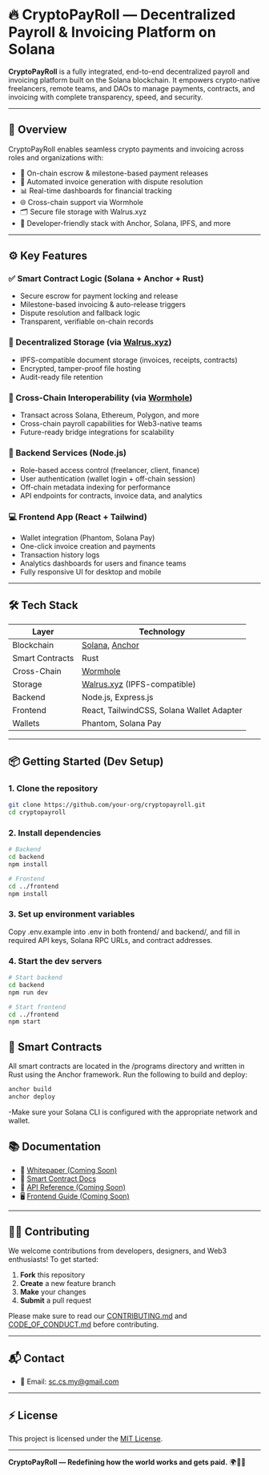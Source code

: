 # 🔥 CryptoPayRoll — Decentralized Payroll & Invoicing Platform on Solana

**CryptoPayRoll** is a fully integrated, end-to-end decentralized payroll and invoicing platform built on the Solana blockchain. It empowers crypto-native freelancers, remote teams, and DAOs to manage payments, contracts, and invoicing with complete transparency, speed, and security.

---

## 🚀 Overview

CryptoPayRoll enables seamless crypto payments and invoicing across roles and organizations with:

- 🔐 On-chain escrow & milestone-based payment releases  
- 📄 Automated invoice generation with dispute resolution  
- 📊 Real-time dashboards for financial tracking  
- 🌐 Cross-chain support via Wormhole  
- 🗂 Secure file storage with Walrus.xyz  
- 🧠 Developer-friendly stack with Anchor, Solana, IPFS, and more

---

## ⚙️ Key Features

### ✅ Smart Contract Logic (Solana + Anchor + Rust)
- Secure escrow for payment locking and release  
- Milestone-based invoicing & auto-release triggers  
- Dispute resolution and fallback logic  
- Transparent, verifiable on-chain records

### 📂 Decentralized Storage (via [Walrus.xyz](https://walrus.xyz))
- IPFS-compatible document storage (invoices, receipts, contracts)  
- Encrypted, tamper-proof file hosting  
- Audit-ready file retention

### 🔁 Cross-Chain Interoperability (via [Wormhole](https://wormhole.com))
- Transact across Solana, Ethereum, Polygon, and more  
- Cross-chain payroll capabilities for Web3-native teams  
- Future-ready bridge integrations for scalability

### 🧩 Backend Services (Node.js)
- Role-based access control (freelancer, client, finance)  
- User authentication (wallet login + off-chain session)  
- Off-chain metadata indexing for performance  
- API endpoints for contracts, invoice data, and analytics

### 💻 Frontend App (React + Tailwind)
- Wallet integration (Phantom, Solana Pay)  
- One-click invoice creation and payments  
- Transaction history logs  
- Analytics dashboards for users and finance teams  
- Fully responsive UI for desktop and mobile

---

## 🛠️ Tech Stack

| Layer         | Technology                        |
|--------------|-----------------------------------|
| Blockchain    | [Solana](https://solana.com), [Anchor](https://project-serum.github.io/anchor/) |
| Smart Contracts | Rust                            |
| Cross-Chain   | [Wormhole](https://wormhole.com)  |
| Storage       | [Walrus.xyz](https://walrus.xyz) (IPFS-compatible) |
| Backend       | Node.js, Express.js               |
| Frontend      | React, TailwindCSS, Solana Wallet Adapter |
| Wallets       | Phantom, Solana Pay               |

---

## 📦 Getting Started (Dev Setup)

### 1. Clone the repository

```bash
git clone https://github.com/your-org/cryptopayroll.git
cd cryptopayroll
```

### 2. Install dependencies

```bash
# Backend
cd backend
npm install
```

```bash
# Frontend
cd ../frontend
npm install
```

### 3. Set up environment variables

Copy .env.example into .env in both frontend/ and backend/, and fill in required API keys, Solana RPC URLs, and contract addresses.

### 4. Start the dev servers

```bash
# Start backend
cd backend
npm run dev
```

```bash
# Start frontend
cd ../frontend
npm start
```

## 📄 Smart Contracts

All smart contracts are located in the /programs directory and written in Rust using the Anchor framework.
Run the following to build and deploy:

```bash
anchor build
anchor deploy
```

-Make sure your Solana CLI is configured with the appropriate network and wallet. 

## 📚 Documentation

- 📄 [Whitepaper (Coming Soon)]()
- 📘 [Smart Contract Docs](./programs/README.md)
- 🔌 [API Reference (Coming Soon)]()
- 🖥️ [Frontend Guide (Coming Soon)]()

---

## 🧑‍💻 Contributing

We welcome contributions from developers, designers, and Web3 enthusiasts! To get started:

1. **Fork** this repository  
2. **Create** a new feature branch  
3. **Make** your changes  
4. **Submit** a pull request  

Please make sure to read our [CONTRIBUTING.md](./CONTRIBUTING.md) and [CODE_OF_CONDUCT.md](./CODE_OF_CONDUCT.md) before contributing.

---

## 📬 Contact
 
- 📩 Email: [sc.cs.my@gmail.com](mailto:sc.cs.my@gmail.com)  

---

## ⚡ License

This project is licensed under the [MIT License](./LICENSE).

---

**CryptoPayRoll — Redefining how the world works and gets paid.** 🌍💼🔗

